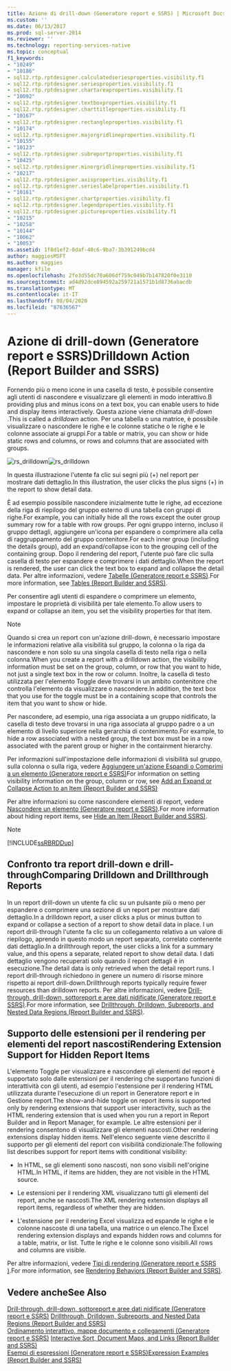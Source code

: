 ```yaml
---
title: Azione di drill-down (Generatore report e SSRS) | Microsoft Docs
ms.custom: ''
ms.date: 06/13/2017
ms.prod: sql-server-2014
ms.reviewer: ''
ms.technology: reporting-services-native
ms.topic: conceptual
f1_keywords:
- "10249"
- "10186"
- sql12.rtp.rptdesigner.calculatedseriesproperties.visibility.f1
- sql12.rtp.rptdesigner.seriesproperties.visibility.f1
- sql12.rtp.rptdesigner.chartareaproperties.visibility.f1
- "10092"
- sql12.rtp.rptdesigner.textboxproperties.visibility.f1
- sql12.rtp.rptdesigner.charttitleproperties.visibility.f1
- "10167"
- sql12.rtp.rptdesigner.rectangleproperties.visibility.f1
- "10174"
- sql12.rtp.rptdesigner.majorgridlineproperties.visibility.f1
- "10155"
- "10123"
- sql12.rtp.rptdesigner.subreportproperties.visibility.f1
- "10425"
- sql12.rtp.rptdesigner.minorgridlineproperties.visibility.f1
- "10217"
- sql12.rtp.rptdesigner.axisproperties.visibility.f1
- sql12.rtp.rptdesigner.serieslabelproperties.visibility.f1
- "10161"
- sql12.rtp.rptdesigner.chartproperties.visibility.f1
- sql12.rtp.rptdesigner.legendproperties.visibility.f1
- sql12.rtp.rptdesigner.pictureproperties.visibility.f1
- "10215"
- "10258"
- "10144"
- "10062"
- "10053"
ms.assetid: 1f8d1ef2-0daf-40c6-9ba7-3b391249bcd4
author: maggiesMSFT
ms.author: maggies
manager: kfile
ms.openlocfilehash: 2fe3d55dc70a606df759c049b7b147820f0e3110
ms.sourcegitcommit: ad4d92dce894592a259721a1571b1d8736abacdb
ms.translationtype: MT
ms.contentlocale: it-IT
ms.lasthandoff: 08/04/2020
ms.locfileid: "87636567"
---
```

# <a name="drilldown-action-report-builder-and-ssrs"></a><span data-ttu-id="bb5d3-102">Azione di drill-down (Generatore report e SSRS)</span><span class="sxs-lookup"><span data-stu-id="bb5d3-102">Drilldown Action (Report Builder and SSRS)</span></span>
  <span data-ttu-id="bb5d3-103">Fornendo più o meno icone in una casella di testo, è possibile consentire agli utenti di nascondere e visualizzare gli elementi in modo interattivo.</span><span class="sxs-lookup"><span data-stu-id="bb5d3-103">B providing plus and minus icons on a text box, you can enable users to hide and display items interactively.</span></span> <span data-ttu-id="bb5d3-104">Questa azione viene chiamata *drill-down* .</span><span class="sxs-lookup"><span data-stu-id="bb5d3-104">This is called a *drilldown* action.</span></span> <span data-ttu-id="bb5d3-105">Per una tabella o una matrice, è possibile visualizzare o nascondere le righe e le colonne statiche o le righe e le colonne associate ai gruppi.</span><span class="sxs-lookup"><span data-stu-id="bb5d3-105">For a table or matrix, you can show or hide static rows and columns, or rows and columns that are associated with groups.</span></span>  
  
 <span data-ttu-id="bb5d3-106">![rs_drilldown](../media/rs-drilldown.gif "rs_drilldown")</span><span class="sxs-lookup"><span data-stu-id="bb5d3-106">![rs_drilldown](../media/rs-drilldown.gif "rs_drilldown")</span></span>  
  
 <span data-ttu-id="bb5d3-107">In questa illustrazione l'utente fa clic sui segni più (+) nel report per mostrare dati dettaglio.</span><span class="sxs-lookup"><span data-stu-id="bb5d3-107">In this illustration, the user clicks the plus signs (+) in the report to show detail data.</span></span>  
  
 <span data-ttu-id="bb5d3-108">È ad esempio possibile nascondere inizialmente tutte le righe, ad eccezione della riga di riepilogo del gruppo esterno di una tabella con gruppi di righe.</span><span class="sxs-lookup"><span data-stu-id="bb5d3-108">For example, you can initially hide all the rows except the outer group summary row for a table with row groups.</span></span> <span data-ttu-id="bb5d3-109">Per ogni gruppo interno, incluso il gruppo dettagli, aggiungere un'icona per espandere o comprimere alla cella di raggruppamento del gruppo contenitore.</span><span class="sxs-lookup"><span data-stu-id="bb5d3-109">For each inner group (including the details group), add an expand/collapse icon to the grouping cell of the containing group.</span></span> <span data-ttu-id="bb5d3-110">Dopo il rendering del report, l'utente può fare clic sulla casella di testo per espandere e comprimere i dati dettaglio.</span><span class="sxs-lookup"><span data-stu-id="bb5d3-110">When the report is rendered, the user can click the text box to expand and collapse the detail data.</span></span> <span data-ttu-id="bb5d3-111">Per altre informazioni, vedere [Tabelle &#40;Generatore report e SSRS&#41;](tables-report-builder-and-ssrs.md).</span><span class="sxs-lookup"><span data-stu-id="bb5d3-111">For more information, see [Tables &#40;Report Builder  and SSRS&#41;](tables-report-builder-and-ssrs.md).</span></span>  
  
 <span data-ttu-id="bb5d3-112">Per consentire agli utenti di espandere o comprimere un elemento, impostare le proprietà di visibilità per tale elemento.</span><span class="sxs-lookup"><span data-stu-id="bb5d3-112">To allow users to expand or collapse an item, you set the visibility properties for that item.</span></span>  
  
> [!NOTE]  
>  <span data-ttu-id="bb5d3-113">Quando si crea un report con un'azione drill-down, è necessario impostare le informazioni relative alla visibilità sul gruppo, la colonna o la riga da nascondere e non solo su una singola casella di testo nella riga o nella colonna.</span><span class="sxs-lookup"><span data-stu-id="bb5d3-113">When you create a report with a drilldown action, the visibility information must be set on the group, column, or row that you want to hide, not just a single text box in the row or column.</span></span> <span data-ttu-id="bb5d3-114">Inoltre, la casella di testo utilizzata per l'elemento Toggle deve trovarsi in un ambito contenitore che controlla l'elemento da visualizzare o nascondere.</span><span class="sxs-lookup"><span data-stu-id="bb5d3-114">In addition, the text box that you use for the toggle must be in a containing scope that controls the item that you want to show or hide.</span></span>  
>   
>  <span data-ttu-id="bb5d3-115">Per nascondere, ad esempio, una riga associata a un gruppo nidificato, la casella di testo deve trovarsi in una riga associata al gruppo padre o a un elemento di livello superiore nella gerarchia di contenimento.</span><span class="sxs-lookup"><span data-stu-id="bb5d3-115">For example, to hide a row associated with a nested group, the text box must be in a row associated with the parent group or higher in the containment hierarchy.</span></span>  
>   
>  <span data-ttu-id="bb5d3-116">Per informazioni sull'impostazione delle informazioni di visibilità sul gruppo, sulla colonna o sulla riga, vedere [Aggiungere un'azione Espandi o Comprimi a un elemento &#40;Generatore report e SSRS&#41;](add-an-expand-or-collapse-action-to-an-item-report-builder-and-ssrs.md)</span><span class="sxs-lookup"><span data-stu-id="bb5d3-116">For information on setting visibility information on the group, column or row, see [Add an Expand or Collapse Action to an Item &#40;Report Builder and SSRS&#41;](add-an-expand-or-collapse-action-to-an-item-report-builder-and-ssrs.md)</span></span>  
  
 <span data-ttu-id="bb5d3-117">Per altre informazioni su come nascondere elementi di report, vedere [Nascondere un elemento &#40;Generatore report e SSRS&#41;](../report-builder/hide-an-item-report-builder-and-ssrs.md).</span><span class="sxs-lookup"><span data-stu-id="bb5d3-117">For more information about hiding report items, see [Hide an Item &#40;Report Builder and SSRS&#41;](../report-builder/hide-an-item-report-builder-and-ssrs.md).</span></span>  
  
> [!NOTE]  
>  [!INCLUDE[ssRBRDDup](../../includes/ssrbrddup-md.md)]  
  
## <a name="comparing-drilldown-and-drillthrough-reports"></a><span data-ttu-id="bb5d3-118">Confronto tra report drill-down e drill-through</span><span class="sxs-lookup"><span data-stu-id="bb5d3-118">Comparing Drilldown and Drillthrough Reports</span></span>  
 <span data-ttu-id="bb5d3-119">In un report drill-down un utente fa clic su un pulsante più o meno per espandere o comprimere una sezione di un report per mostrare dati dettaglio.</span><span class="sxs-lookup"><span data-stu-id="bb5d3-119">In a drilldown report, a user clicks a plus or minus button to expand or collapse a section of a report to show detail data in place.</span></span> <span data-ttu-id="bb5d3-120">I un report drill-through l'utente fa clic su un collegamento relativo a un valore di riepilogo, aprendo in questo modo un report separato, correlato contenente dati dettaglio.</span><span class="sxs-lookup"><span data-stu-id="bb5d3-120">In a drillthrough report, the user clicks a link for a summary value, and this opens a separate, related report to show detail data.</span></span> <span data-ttu-id="bb5d3-121">I dati dettaglio vengono recuperati solo quando il report dettagli è in esecuzione.</span><span class="sxs-lookup"><span data-stu-id="bb5d3-121">The detail data is only retrieved when the detail report runs.</span></span> <span data-ttu-id="bb5d3-122">I report drill-through richiedono in genere un numero di risorse minore rispetto ai report drill-down.</span><span class="sxs-lookup"><span data-stu-id="bb5d3-122">Drillthrough reports typically require fewer resources than drilldown reports.</span></span> <span data-ttu-id="bb5d3-123">Per altre informazioni, vedere [Drill-through, drill-down, sottoreport e aree dati nidificate &#40;Generatore report e SSRS&#41;](drillthrough-drilldown-subreports-and-nested-data-regions.md).</span><span class="sxs-lookup"><span data-stu-id="bb5d3-123">For more information, see [Drillthrough, Drilldown, Subreports, and Nested Data Regions &#40;Report Builder and SSRS&#41;](drillthrough-drilldown-subreports-and-nested-data-regions.md).</span></span>  
  
## <a name="rendering-extension-support-for-hidden-report-items"></a><span data-ttu-id="bb5d3-124">Supporto delle estensioni per il rendering per elementi del report nascosti</span><span class="sxs-lookup"><span data-stu-id="bb5d3-124">Rendering Extension Support for Hidden Report Items</span></span>  
 <span data-ttu-id="bb5d3-125">L'elemento Toggle per visualizzare e nascondere gli elementi del report è supportato solo dalle estensioni per il rendering che supportano funzioni di interattività con gli utenti, ad esempio l'estensione per il rendering HTML utilizzata durante l'esecuzione di un report in Generatore report e in Gestione report.</span><span class="sxs-lookup"><span data-stu-id="bb5d3-125">The show-and-hide toggle on report items is supported only by rendering extensions that support user interactivity, such as the HTML rendering extension that is used when you run a report in Report Builder and in Report Manager, for example.</span></span> <span data-ttu-id="bb5d3-126">Le altre estensioni per il rendering consentono di visualizzare gli elementi nascosti.</span><span class="sxs-lookup"><span data-stu-id="bb5d3-126">Other rendering extensions display hidden items.</span></span> <span data-ttu-id="bb5d3-127">Nell'elenco seguente viene descritto il supporto per gli elementi del report con visibilità condizionale:</span><span class="sxs-lookup"><span data-stu-id="bb5d3-127">The following list describes support for report items with conditional visibility:</span></span>  
  
-   <span data-ttu-id="bb5d3-128">In HTML, se gli elementi sono nascosti, non sono visibili nell'origine HTML.</span><span class="sxs-lookup"><span data-stu-id="bb5d3-128">In HTML, if items are hidden, they are not visible in the HTML source.</span></span>  
  
-   <span data-ttu-id="bb5d3-129">Le estensioni per il rendering XML visualizzano tutti gli elementi del report, anche se nascosti.</span><span class="sxs-lookup"><span data-stu-id="bb5d3-129">The XML rendering extension displays all report items, regardless of whether they are hidden.</span></span>  
  
-   <span data-ttu-id="bb5d3-130">L'estensione per il rendering Excel visualizza ed espande le righe e le colonne nascoste di una tabella, una matrice o un elenco.</span><span class="sxs-lookup"><span data-stu-id="bb5d3-130">The Excel rendering extension displays and expands hidden rows and columns for a table, matrix, or list.</span></span> <span data-ttu-id="bb5d3-131">Tutte le righe e le colonne sono visibili.</span><span class="sxs-lookup"><span data-stu-id="bb5d3-131">All rows and columns are visible.</span></span>  
  
 <span data-ttu-id="bb5d3-132">Per altre informazioni, vedere [Tipi di rendering  &#40;Generatore report e SSRS &#41;](rendering-behaviors-report-builder-and-ssrs.md).</span><span class="sxs-lookup"><span data-stu-id="bb5d3-132">For more information, see [Rendering Behaviors &#40;Report Builder  and SSRS&#41;](rendering-behaviors-report-builder-and-ssrs.md).</span></span>  
  
## <a name="see-also"></a><span data-ttu-id="bb5d3-133">Vedere anche</span><span class="sxs-lookup"><span data-stu-id="bb5d3-133">See Also</span></span>  
 <span data-ttu-id="bb5d3-134">[Drill-through, drill-down, sottoreport e aree dati nidificate &#40;Generatore report e SSRS&#41;](drillthrough-drilldown-subreports-and-nested-data-regions.md) </span><span class="sxs-lookup"><span data-stu-id="bb5d3-134">[Drillthrough, Drilldown, Subreports, and Nested Data Regions &#40;Report Builder and SSRS&#41;](drillthrough-drilldown-subreports-and-nested-data-regions.md) </span></span>  
 <span data-ttu-id="bb5d3-135">[Ordinamento interattivo, mappe documento e collegamenti &#40;Generatore report e SSRS&#41;](interactive-sort-document-maps-and-links-report-builder-and-ssrs.md) </span><span class="sxs-lookup"><span data-stu-id="bb5d3-135">[Interactive Sort, Document Maps, and Links &#40;Report Builder and SSRS&#41;](interactive-sort-document-maps-and-links-report-builder-and-ssrs.md) </span></span>  
 [<span data-ttu-id="bb5d3-136">Esempi di espressioni &#40;Generatore report e SSRS&#41;</span><span class="sxs-lookup"><span data-stu-id="bb5d3-136">Expression Examples &#40;Report Builder and SSRS&#41;</span></span>](expression-examples-report-builder-and-ssrs.md)  
  
  
